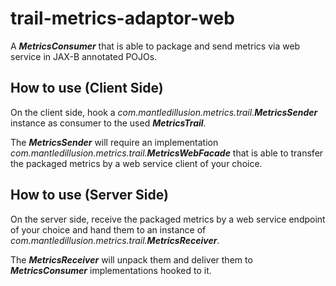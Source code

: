 # trail-metrics-adaptor-web

A **_MetricsConsumer_** that is able to package and send metrics via web service in JAX-B annotated POJOs.

## How to use (Client Side)
On the client side, hook a _com.mantledillusion.metrics.trail.**MetricsSender**_ instance as consumer to the used **_MetricsTrail_**. 

The **_MetricsSender_** will require an implementation _com.mantledillusion.metrics.trail.**MetricsWebFacade**_ that is able to transfer the packaged metrics by a web service client of your choice.


## How to use (Server Side)
On the server side, receive the packaged metrics by a web service endpoint of your choice and hand them to an instance of _com.mantledillusion.metrics.trail.**MetricsReceiver**_. 

The _**MetricsReceiver**_ will unpack them and deliver them to _**MetricsConsumer**_ implementations hooked to it.